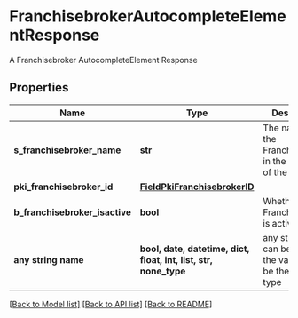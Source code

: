 # FranchisebrokerAutocompleteElementResponse

A Franchisebroker AutocompleteElement Response

## Properties
Name | Type | Description | Notes
------------ | ------------- | ------------- | -------------
**s_franchisebroker_name** | **str** | The name of the Franchisebroker in the language of the requester | 
**pki_franchisebroker_id** | [**FieldPkiFranchisebrokerID**](FieldPkiFranchisebrokerID.md) |  | 
**b_franchisebroker_isactive** | **bool** | Whether the Franchisebroker is active or not | 
**any string name** | **bool, date, datetime, dict, float, int, list, str, none_type** | any string name can be used but the value must be the correct type | [optional]

[[Back to Model list]](../README.md#documentation-for-models) [[Back to API list]](../README.md#documentation-for-api-endpoints) [[Back to README]](../README.md)


